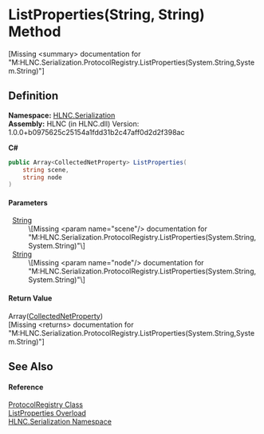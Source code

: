 # ListProperties(String, String) Method


\[Missing &lt;summary&gt; documentation for "M:HLNC.Serialization.ProtocolRegistry.ListProperties(System.String,System.String)"\]



## Definition
**Namespace:** <a href="N_HLNC_Serialization">HLNC.Serialization</a>  
**Assembly:** HLNC (in HLNC.dll) Version: 1.0.0+b0975625c25154a1fdd31b2c47aff0d2d2f398ac

**C#**
``` C#
public Array<CollectedNetProperty> ListProperties(
	string scene,
	string node
)
```



#### Parameters
<dl><dt>  <a href="https://learn.microsoft.com/dotnet/api/system.string" target="_blank" rel="noopener noreferrer">String</a></dt><dd>\[Missing &lt;param name="scene"/&gt; documentation for "M:HLNC.Serialization.ProtocolRegistry.ListProperties(System.String,System.String)"\]</dd><dt>  <a href="https://learn.microsoft.com/dotnet/api/system.string" target="_blank" rel="noopener noreferrer">String</a></dt><dd>\[Missing &lt;param name="node"/&gt; documentation for "M:HLNC.Serialization.ProtocolRegistry.ListProperties(System.String,System.String)"\]</dd></dl>

#### Return Value
Array(<a href="T_HLNC_Serialization_CollectedNetProperty">CollectedNetProperty</a>)  
\[Missing &lt;returns&gt; documentation for "M:HLNC.Serialization.ProtocolRegistry.ListProperties(System.String,System.String)"\]

## See Also


#### Reference
<a href="T_HLNC_Serialization_ProtocolRegistry">ProtocolRegistry Class</a>  
<a href="Overload_HLNC_Serialization_ProtocolRegistry_ListProperties">ListProperties Overload</a>  
<a href="N_HLNC_Serialization">HLNC.Serialization Namespace</a>  
